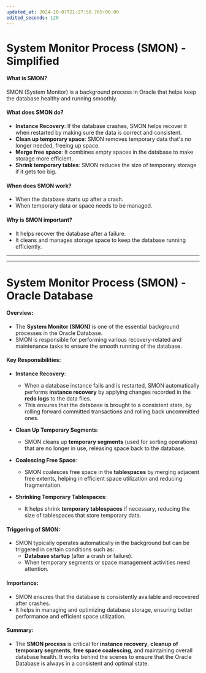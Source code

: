 ```yaml
---
updated_at: 2024-10-07T21:27:58.765+06:00
edited_seconds: 120
---
```

# System Monitor Process (SMON) - Simplified

#### What is SMON?  
  SMON (System Monitor) is a background process in Oracle that helps keep the database healthy and running smoothly.

#### What does SMON do?
  - **Instance Recovery**: If the database crashes, SMON helps recover it when restarted by making sure the data is correct and consistent.
  - **Clean up temporary space**: SMON removes temporary data that's no longer needed, freeing up space.
  - **Merge free space**: It combines empty spaces in the database to make storage more efficient.
  - **Shrink temporary tables**: SMON reduces the size of temporary storage if it gets too big.

#### When does SMON work?
  - When the database starts up after a crash.
  - When temporary data or space needs to be managed.

#### Why is SMON important?
  - It helps recover the database after a failure.
  - It cleans and manages storage space to keep the database running efficiently.

---
---

# System Monitor Process (SMON) - Oracle Database

#### Overview:
- The **System Monitor (SMON)** is one of the essential background processes in the Oracle Database.
- SMON is responsible for performing various recovery-related and maintenance tasks to ensure the smooth running of the database.

#### Key Responsibilities:
- **Instance Recovery**: 
  - When a database instance fails and is restarted, SMON automatically performs **instance recovery** by applying changes recorded in the **redo logs** to the data files. 
  - This ensures that the database is brought to a consistent state, by rolling forward committed transactions and rolling back uncommitted ones.
  
- **Clean Up Temporary Segments**:
  - SMON cleans up **temporary segments** (used for sorting operations) that are no longer in use, releasing space back to the database.
  
- **Coalescing Free Space**:
  - SMON coalesces free space in the **tablespaces** by merging adjacent free extents, helping in efficient space utilization and reducing fragmentation.
  
- **Shrinking Temporary Tablespaces**:
  - It helps shrink **temporary tablespaces** if necessary, reducing the size of tablespaces that store temporary data.

#### Triggering of SMON:
- SMON typically operates automatically in the background but can be triggered in certain conditions such as:
  - **Database startup** (after a crash or failure).
  - When temporary segments or space management activities need attention.

#### Importance:
- SMON ensures that the database is consistently available and recovered after crashes.
- It helps in managing and optimizing database storage, ensuring better performance and efficient space utilization.
  
#### Summary:
- The **SMON process** is critical for **instance recovery**, **cleanup of temporary segments**, **free space coalescing**, and maintaining overall database health. It works behind the scenes to ensure that the Oracle Database is always in a consistent and optimal state.